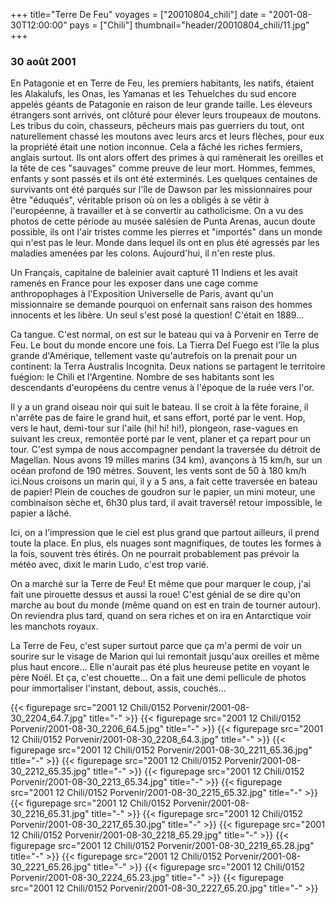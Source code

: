 +++
title="Terre De Feu"
voyages = ["20010804_chili"]
date = "2001-08-30T12:00:00"
pays = ["Chili"]
thumbnail="header/20010804_chili/11.jpg"
+++
### 30 août 2001

En Patagonie et en Terre de Feu, les premiers habitants, les natifs, étaient 
les Alakalufs, les Onas, les Yamanas et les Tehuelches du sud encore appelés 
géants de Patagonie en raison de leur grande taille. Les éleveurs étrangers 
sont arrivés, ont clôturé pour élever leurs troupeaux de moutons. Les tribus 
du coin, chasseurs, pêcheurs mais pas guerriers du tout, ont naturellement chassé 
les moutons avec leurs arcs et leurs flèches, pour eux la propriété était une 
notion inconnue. Cela a fâché les riches fermiers, anglais surtout. Ils ont 
alors offert des primes à qui ramènerait les oreilles et la tête de ces "sauvages" 
comme preuve de leur mort. Hommes, femmes, enfants y sont passés et ils ont 
été exterminés. Les quelques centaines de survivants ont été parqués sur l'île 
de Dawson par les missionnaires pour être "éduqués", véritable prison où on 
les a obligés à se vêtir à l'européenne, à travailler et à se convertir au catholicisme. 
On a vu des photos de cette période au musée salésien de Punta Arenas, aucun 
doute possible, ils ont l'air tristes comme les pierres et "importés" dans un 
monde qui n'est pas le leur. Monde dans lequel ils ont en plus été agressés 
par les maladies amenées par les colons. Aujourd'hui, il n'en reste plus.

Un Français, capitaine de baleinier avait capturé 11 Indiens et les avait ramenés 
en France pour les exposer dans une cage comme anthropophages à l'Exposition 
Universelle de Paris, avant qu'un missionnaire se demande pourquoi on enfernait 
sans raison des hommes innocents et les libère. Un seul s'est posé la question! 
C'était en 1889...

Ca tangue. C'est normal, on est sur le bateau qui va à Porvenir en Terre de 
Feu. Le bout du monde encore une fois. La Tierra Del Fuego est l'île la plus 
grande d'Amérique, tellement vaste qu'autrefois on la prenait pour un continent: 
la Terra Australis Incognita. Deux nations se partagent le territoire fuégion: 
le Chili et l'Argentine. Nombre de ses habitants sont les descendants d'européens 
du centre venus à l'époque de la ruée vers l'or.

Il y a un grand oiseau noir qui suit le bateau. Il se croit à la fête foraine, 
il n'arrête pas de faire le grand huit, et sans effort, porté par le vent. Hop, 
vers le haut, demi-tour sur l'aile (hi! hi! hi!), plongeon, rase-vagues en suivant 
les creux, remontée porté par le vent, planer et ça repart pour un tour. C'est 
sympa de nous accompagner pendant la traversée du détroit de Magellan. Nous 
avons 19 milles marins (34 km), avançons à 15 km/h, sur un océan profond de 
190 mètres. Souvent, les vents sont de 50 à 180 km/h ici.Nous croisons un marin 
qui, il y a 5 ans, a fait cette traversée en bateau de papier! Plein de couches 
de goudron sur le papier, un mini moteur, une combinaison sèche et, 6h30 plus 
tard, il avait traversé! retour impossible, le papier a lâché. 

Ici, on a l'impression que le ciel est plus grand que partout ailleurs, il 
prend toute la place. En plus, els nuages sont magnifiques, de toutes les formes 
à la fois, souvent très étirés. On ne pourrait probablement pas prévoir la météo 
avec, dixit le marin Ludo, c'est trop varié. 

On a marché sur la Terre de Feu! Et même que pour marquer le coup, j'ai fait 
une pirouette dessus et aussi la roue! C'est génial de se dire qu'on marche 
au bout du monde (même quand on est en train de tourner autour). On reviendra 
plus tard, quand on sera riches et on ira en Antarctique voir les manchots royaux.

La Terre de Feu, c'est super surtout parce que ça m'a permi de voir un sourire 
sur le visage de Marion qui lui remontait jusqu'aux oreilles et même plus haut 
encore... Elle n'aurait pas été plus heureuse petite en voyant le père Noël. 
Et ça, c'est chouette... On a fait une demi pellicule de photos pour immortaliser 
l'instant, debout, assis, couchés...


<div id="TOTO">{{< figurepage src="2001 12 Chili/0152 Porvenir/2001-08-30_2204_64.7.jpg" title="-"  >}}
{{< figurepage src="2001 12 Chili/0152 Porvenir/2001-08-30_2206_64.5.jpg" title="-"  >}}
{{< figurepage src="2001 12 Chili/0152 Porvenir/2001-08-30_2208_64.3.jpg" title="-"  >}}
{{< figurepage src="2001 12 Chili/0152 Porvenir/2001-08-30_2211_65.36.jpg" title="-"  >}}
{{< figurepage src="2001 12 Chili/0152 Porvenir/2001-08-30_2212_65.35.jpg" title="-"  >}}
{{< figurepage src="2001 12 Chili/0152 Porvenir/2001-08-30_2213_65.34.jpg" title="-"  >}}
{{< figurepage src="2001 12 Chili/0152 Porvenir/2001-08-30_2215_65.32.jpg" title="-"  >}}
{{< figurepage src="2001 12 Chili/0152 Porvenir/2001-08-30_2216_65.31.jpg" title="-"  >}}
{{< figurepage src="2001 12 Chili/0152 Porvenir/2001-08-30_2217_65.30.jpg" title="-"  >}}
{{< figurepage src="2001 12 Chili/0152 Porvenir/2001-08-30_2218_65.29.jpg" title="-"  >}}
{{< figurepage src="2001 12 Chili/0152 Porvenir/2001-08-30_2219_65.28.jpg" title="-"  >}}
{{< figurepage src="2001 12 Chili/0152 Porvenir/2001-08-30_2221_65.26.jpg" title="-"  >}}
{{< figurepage src="2001 12 Chili/0152 Porvenir/2001-08-30_2224_65.23.jpg" title="-"  >}}
{{< figurepage src="2001 12 Chili/0152 Porvenir/2001-08-30_2227_65.20.jpg" title="-"  >}}
</DIV>

